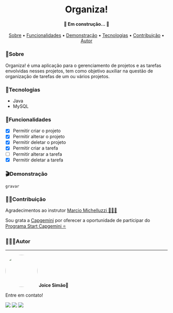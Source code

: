 <h1 align="center">
	Organiza!
</h1>
<h4 align="center"> 
	🚧  Em construção...  🚧
</h4>

<p align="center">
 <a href="#sobre">Sobre</a> •
 <a href="#funcionalidades">Funcionalidades</a> •
 <a href="#demonstração">Demonstração</a> • 
 <a href="#tecnologias">Tecnologias</a> • 
 <a href="#contribuição">Contribuição</a> • 
 <a href="#autor">Autor</a>
</p>

### 📃Sobre 
Organiza! é uma aplicação para o gerenciamento de projetos e as tarefas envolvidas nesses projetos, tem como objetivo auxiliar na questão de organização de tarefas de um ou vários projetos.

### 🔧Tecnologias
- Java 
- MySQL
	
### 🔷Funcionalidades
- [X] Permitir criar o projeto
- [X] Permitir alterar o projeto
- [X] Permitir deletar o projeto
- [X] Permitir criar a tarefa
- [ ] Permitir alterar a tarefa
- [X] Permitir deletar a tarefa

### 🎬Demonstração
	gravar
	
### 🤝🏽Contribuição
<p>Agradecimentos ao instrutor <a href="https://github.com/marciomichelluzzi">Marcio Michelluzzi 👨🏽‍🏫</a></p>
<p>Sou grata a <a href="https://www.capgemini.com/br-pt/">Capgemini</a> por oferecer a oportunidade de participar do <a href="https://startcapgemini.com.br/?utm_source=Site+Capgemini&utm_medium=site&utm_campaign=site-capgemini-br&utm_id=site-capgemini-br-cta">Programa Start Capgemini ⭐</a></p>	
	
### 👩🏽‍💻Autor
---
<img style="border-radius: 50%;" src="https://i.imgur.com/n7iVrD1.png" width="100px;" alt=""/>
 <b>Joice Simão🌱</b>
<p>Entre em contato!</p>

<a href="https://www.linkedin.com/in/joice-sim%C3%A3o-leite-520496221/"><img src="https://img.shields.io/badge/linkedin-%230077B5.svg?&style=for-the-badge&logo=linkedin&logoColor=white&link=mailto:https://www.linkedin.com/in/joice-sim%C3%A3o-leite-520496221/"></a>
<a href="https://discord.com/users/876857533036363806" target="_blank"><img src="https://img.shields.io/badge/Discord-7289DA?style=for-the-badge&logo=discord&logoColor=white" target="_blank"></a>
<a href = "mailto:joice.simao@hotmail.com"><img src="https://img.shields.io/badge/-Hotmail-%23333?style=for-the-badge&logo=microsoft-outlook&logoColor=white" target="_blank"></a>
